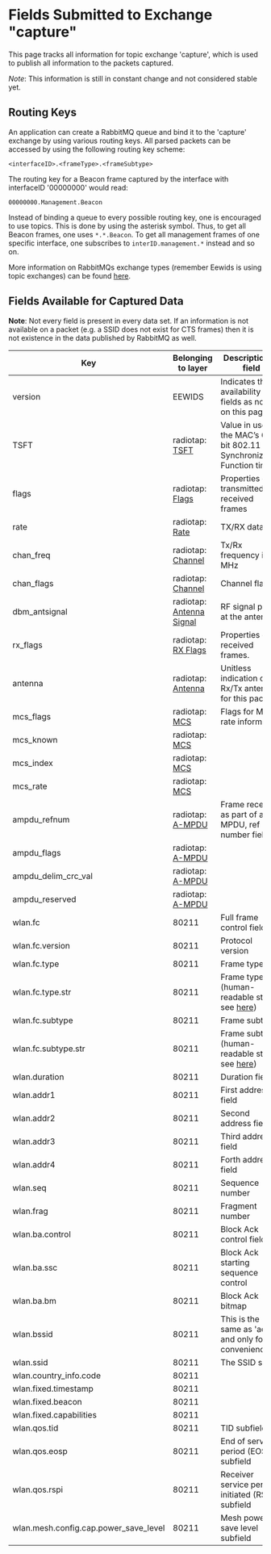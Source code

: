 Fields Submitted to Exchange "capture"
=============================================

This page tracks all information for topic exchange 'capture', which is used to publish all information to the packets captured.

*Note*: This information is still in constant change and not considered stable yet.

## Routing Keys

An application can create a RabbitMQ queue and bind it to the 'capture' exchange by using various routing keys. All parsed packets can be accessed by using the following routing key scheme:

    <interfaceID>.<frameType>.<frameSubtype>

The routing key for a Beacon frame captured by the interface with interfaceID '00000000' would read:

    00000000.Management.Beacon

Instead of binding a queue to every possible routing key, one is encouraged to use topics. This is done by using the asterisk symbol. Thus, to get all Beacon frames, one uses `*.*.Beacon`. To get all management frames of one specific interface, one subscribes to `interID.management.*` instead and so on.

More information on RabbitMQs exchange types (remember Eewids is using topic exchanges) can be found [here](https://www.cloudamqp.com/blog/2015-09-03-part4-rabbitmq-for-beginners-exchanges-routing-keys-bindings.html).

## Fields Available for Captured Data

**Note**: Not every field is present in every data set. If an information is not available on a packet (e.g. a SSID does not exist for CTS frames) then it is not existence in the data published by RabbitMQ as well.

Key | Belonging to layer | Description of field | since version
----| ------------------ | -------------------- | -------------
version | EEWIDS | Indicates the availability of fields as noted on this page | 1.0
TSFT | radiotap: [TSFT](http://www.radiotap.org/fields/TSFT.html) | Value in usec of the MAC’s 64-bit 802.11 Time Synchronization Function timer | 1.0
flags | radiotap: [Flags](http://www.radiotap.org/fields/Flags.html) | Properties of transmitted and received frames | 1.0
rate | radiotap: [Rate](http://www.radiotap.org/fields/Rate.html) | TX/RX data rate | 1.0
chan_freq | radiotap: [Channel](http://www.radiotap.org/fields/Channel.html) | Tx/Rx frequency in MHz | 1.0
chan_flags | radiotap: [Channel](http://www.radiotap.org/fields/Channel.html) | Channel flags | 1.0
dbm_antsignal | radiotap: [Antenna Signal](http://www.radiotap.org/fields/dB%20antenna%20signal.html) | RF signal power at the antenna | 1.0
rx_flags | radiotap: [RX Flags](http://www.radiotap.org/fields/RX%20flags.html) | Properties of received frames.  | 1.0
antenna | radiotap: [Antenna](http://www.radiotap.org/fields/Antenna.html) | Unitless indication of the Rx/Tx antenna for this packet | 1.0
mcs_flags | radiotap: [MCS](http://www.radiotap.org/fields/MCS.html) | Flags for MCS rate information | 1.0
mcs_known | radiotap: [MCS](http://www.radiotap.org/fields/MCS.html) | | 1.0
mcs_index | radiotap: [MCS](http://www.radiotap.org/fields/MCS.html) |  | 1.0
mcs_rate | radiotap: [MCS](http://www.radiotap.org/fields/MCS.html) | | 1.0
ampdu_refnum | radiotap: [A-MPDU](http://www.radiotap.org/fields/A-MPDU%20status.html) | Frame received as part of an a-MPDU, ref number field | 1.0
ampdu_flags | radiotap: [A-MPDU](http://www.radiotap.org/fields/A-MPDU%20status.html) | | 1.0
ampdu_delim_crc_val | radiotap: [A-MPDU](http://www.radiotap.org/fields/A-MPDU%20status.html) | | 1.0
ampdu_reserved | radiotap: [A-MPDU](http://www.radiotap.org/fields/A-MPDU%20status.html) | | 1.0
wlan.fc | 80211 | Full frame control field  | 1.0
wlan.fc.version | 80211 | Protocol version | 1.0
wlan.fc.type | 80211 | Frame type | 1.0
wlan.fc.type.str | 80211 | Frame type (human-readable string, see [here](/doc/capture-topics.md#frame-typessubtypes))  | 1.0
wlan.fc.subtype | 80211 | Frame subtype | 1.0
wlan.fc.subtype.str | 80211 | Frame subtype (human-readable string, see [here](/doc/capture-topics.md#frame-typessubtypes))  | 1.0
wlan.duration | 80211 | Duration field  | 1.0
wlan.addr1 | 80211 | First address field  | 1.0
wlan.addr2 | 80211 | Second address field | 1.0
wlan.addr3 | 80211 | Third address field | 1.0
wlan.addr4 | 80211 | Forth address field | 1.0
wlan.seq | 80211 | Sequence number | 1.0
wlan.frag | 80211 | Fragment number | 1.0
wlan.ba.control | 80211 | Block Ack control field  | 1.0
wlan.ba.ssc | 80211 | Block Ack starting sequence control  | 1.0
wlan.ba.bm | 80211 | Block Ack bitmap  | 1.0
wlan.bssid | 80211 | This is the same as 'addr3' and only for convenience | 1.0
wlan.ssid | 80211 | The SSID sent | 1.0
wlan.country_info.code | 80211 | 
wlan.fixed.timestamp  | 80211 | 
wlan.fixed.beacon | 80211 | 
wlan.fixed.capabilities | 80211 | 
wlan.qos.tid | 80211 | TID subfield | 1.0
wlan.qos.eosp | 80211 | End of service period (EOSP) subfield  | 1.0
wlan.qos.rspi | 80211 | Receiver service period initiated (RSPI) subfield  | 1.0
wlan.mesh.config.cap.power_save_level | 80211 | Mesh power save level subfield  | 1.0

